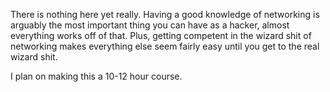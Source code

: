 There is nothing here yet really. Having a good knowledge of networking is arguably the most important thing you can have as a hacker, almost everything works off of that. Plus, getting competent in the wizard shit of networking makes everything else seem fairly easy until you get to the real wizard shit. 

I plan on making this a 10-12 hour course. 
